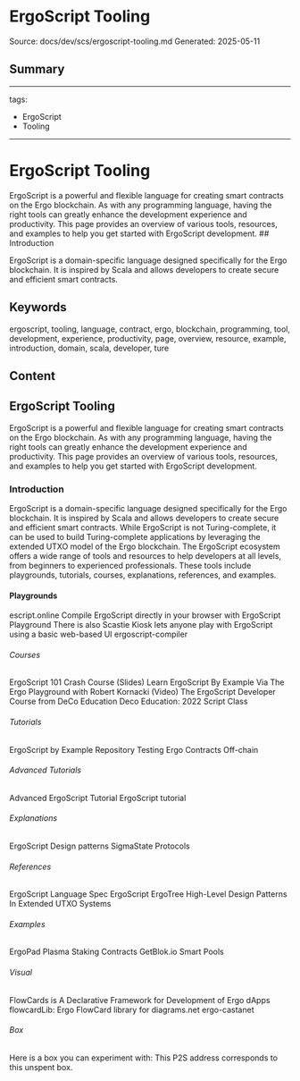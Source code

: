 # ErgoScript Tooling
Source: docs/dev/scs/ergoscript-tooling.md
Generated: 2025-05-11

## Summary
---
tags:
  - ErgoScript
  - Tooling
---

# ErgoScript Tooling

ErgoScript is a powerful and flexible language for creating smart contracts on the Ergo blockchain. As with any programming language, having the right tools can greatly enhance the development experience and productivity. This page provides an overview of various tools, resources, and examples to help you get started with ErgoScript development. ## Introduction

ErgoScript is a domain-specific language designed specifically for the Ergo blockchain. It is inspired by Scala and allows developers to create secure and efficient smart contracts.

## Keywords
ergoscript, tooling, language, contract, ergo, blockchain, programming, tool, development, experience, productivity, page, overview, resource, example, introduction, domain, scala, developer, ture

## Content
## ErgoScript Tooling
ErgoScript is a powerful and flexible language for creating smart contracts on the Ergo blockchain. As with any programming language, having the right tools can greatly enhance the development experience and productivity. This page provides an overview of various tools, resources, and examples to help you get started with ErgoScript development.

### Introduction
ErgoScript is a domain-specific language designed specifically for the Ergo blockchain. It is inspired by Scala and allows developers to create secure and efficient smart contracts. While ErgoScript is not Turing-complete, it can be used to build Turing-complete applications by leveraging the extended UTXO model of the Ergo blockchain.
The ErgoScript ecosystem offers a wide range of tools and resources to help developers at all levels, from beginners to experienced professionals. These tools include playgrounds, tutorials, courses, explanations, references, and examples.

#### Playgrounds
escript.online
Compile ErgoScript directly in your browser with ErgoScript Playground
There is also Scastie
Kiosk lets anyone play with ErgoScript using a basic web-based UI
ergoscript-compiler

###### Courses
ErgoScript 101 Crash Course (Slides)
Learn ErgoScript By Example Via The Ergo Playground with Robert Kornacki (Video)
The ErgoScript Developer Course from DeCo Education
Deco Education: 2022 Script Class

###### Tutorials
ErgoScript by Example Repository
Testing Ergo Contracts Off-chain

###### Advanced Tutorials
Advanced ErgoScript Tutorial
ErgoScript tutorial

###### Explanations
ErgoScript Design patterns
SigmaState Protocols

###### References
ErgoScript Language Spec
ErgoScript 
ErgoTree
High-Level Design Patterns In Extended UTXO Systems

###### Examples
ErgoPad Plasma Staking Contracts
GetBlok.io Smart Pools

###### Visual
FlowCards is A Declarative Framework for Development of Ergo dApps 
flowcardLib: Ergo FlowCard library for diagrams.net
ergo-castanet

###### Box
Here is a box you can experiment with:
This P2S address corresponds to this unspent box.
